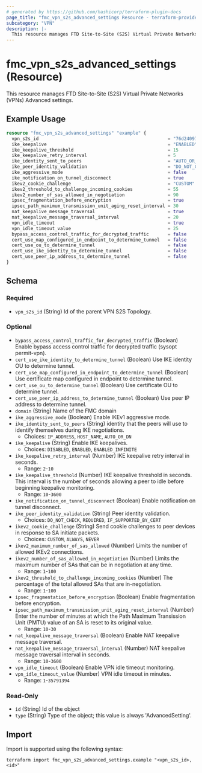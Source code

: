 ```yaml
---
# generated by https://github.com/hashicorp/terraform-plugin-docs
page_title: "fmc_vpn_s2s_advanced_settings Resource - terraform-provider-fmc"
subcategory: "VPN"
description: |-
  This resource manages FTD Site-to-Site (S2S) Virtual Private Networks (VPNs) Advanced settings.
---
```


# fmc_vpn_s2s_advanced_settings (Resource)

This resource manages FTD Site-to-Site (S2S) Virtual Private Networks (VPNs) Advanced settings.

## Example Usage

```terraform
resource "fmc_vpn_s2s_advanced_settings" "example" {
  vpn_s2s_id                                                = "76d24097-41c4-4558-a4d0-a8c07ac08470"
  ike_keepalive                                             = "ENABLED"
  ike_keepalive_threshold                                   = 15
  ike_keepalive_retry_interval                              = 5
  ike_identity_sent_to_peers                                = "AUTO_OR_DN"
  ike_peer_identity_validation                              = "DO_NOT_CHECK"
  ike_aggressive_mode                                       = false
  ike_notification_on_tunnel_disconnect                     = true
  ikev2_cookie_challenge                                    = "CUSTOM"
  ikev2_threshold_to_challenge_incoming_cookies             = 55
  ikev2_number_of_sas_allowed_in_negotiation                = 90
  ipsec_fragmentation_before_encryption                     = true
  ipsec_path_maximum_transmission_unit_aging_reset_interval = 30
  nat_keepalive_message_traversal                           = true
  nat_keepalive_message_traversal_interval                  = 20
  vpn_idle_timeout                                          = true
  vpn_idle_timeout_value                                    = 25
  bypass_access_control_traffic_for_decrypted_traffic       = false
  cert_use_map_configured_in_endpoint_to_determine_tunnel   = false
  cert_use_ou_to_determine_tunnel                           = false
  cert_use_ike_identity_to_determine_tunnel                 = false
  cert_use_peer_ip_address_to_determine_tunnel              = false
}
```

<!-- schema generated by tfplugindocs -->
## Schema

### Required

- `vpn_s2s_id` (String) Id of the parent VPN S2S Topology.

### Optional

- `bypass_access_control_traffic_for_decrypted_traffic` (Boolean) Enable bypass access control traffic for decrypted traffic (sysopt permit-vpn).
- `cert_use_ike_identity_to_determine_tunnel` (Boolean) Use IKE identity OU to determine tunnel.
- `cert_use_map_configured_in_endpoint_to_determine_tunnel` (Boolean) Use certificate map configured in endpoint to determine tunnel.
- `cert_use_ou_to_determine_tunnel` (Boolean) Use certificate OU to determine tunnel.
- `cert_use_peer_ip_address_to_determine_tunnel` (Boolean) Use peer IP address to determine tunnel.
- `domain` (String) Name of the FMC domain
- `ike_aggressive_mode` (Boolean) Enable IKEv1 aggressive mode.
- `ike_identity_sent_to_peers` (String) identity that the peers will use to identify themselves during IKE negotiations.
  - Choices: `IP_ADDRESS`, `HOST_NAME`, `AUTO_OR_DN`
- `ike_keepalive` (String) Enable IKE keepalives.
  - Choices: `DISABLED`, `ENABLED`, `ENABLED_INFINITE`
- `ike_keepalive_retry_interval` (Number) IKE keepalive retry interval in seconds.
  - Range: `2`-`10`
- `ike_keepalive_threshold` (Number) IKE keepalive threshold in seconds. This interval is the number of seconds allowing a peer to idle before beginning keepalive monitoring.
  - Range: `10`-`3600`
- `ike_notification_on_tunnel_disconnect` (Boolean) Enable notification on tunnel disconnect.
- `ike_peer_identity_validation` (String) Peer identity validation.
  - Choices: `DO_NOT_CHECK`, `REQUIRED`, `IF_SUPPORTED_BY_CERT`
- `ikev2_cookie_challenge` (String) Send cookie challenges to peer devices in response to SA initiate packets.
  - Choices: `CUSTOM`, `ALWAYS`, `NEVER`
- `ikev2_maximum_number_of_sas_allowed` (Number) Limits the number of allowed IKEv2 connections.
- `ikev2_number_of_sas_allowed_in_negotiation` (Number) Limits the maximum number of SAs that can be in negotiation at any time.
  - Range: `1`-`100`
- `ikev2_threshold_to_challenge_incoming_cookies` (Number) The percentage of the total allowed SAs that are in-negotiation.
  - Range: `1`-`100`
- `ipsec_fragmentation_before_encryption` (Boolean) Enable fragmentation before encryption.
- `ipsec_path_maximum_transmission_unit_aging_reset_interval` (Number) Enter the number of minutes at which the Path Maximum Transission Unit (PMTU) value of an SA is reset to its original value.
  - Range: `10`-`30`
- `nat_keepalive_message_traversal` (Boolean) Enable NAT keepalive message traversal.
- `nat_keepalive_message_traversal_interval` (Number) NAT keepalive message traversal interval in seconds.
  - Range: `10`-`3600`
- `vpn_idle_timeout` (Boolean) Enable VPN idle timeout monitoring.
- `vpn_idle_timeout_value` (Number) VPN idle timeout in minutes.
  - Range: `1`-`35791394`

### Read-Only

- `id` (String) Id of the object
- `type` (String) Type of the object; this value is always 'AdvancedSetting'.

## Import

Import is supported using the following syntax:

```shell
terraform import fmc_vpn_s2s_advanced_settings.example "<vpn_s2s_id>,<id>"
```
